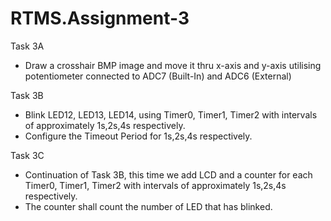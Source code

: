 # RTMS.Assignment-3


Task 3A
- Draw a crosshair BMP image and move it thru x-axis and y-axis utilising potentiometer connected to ADC7 (Built-In) and ADC6 (External)

Task 3B
- Blink LED12, LED13, LED14, using Timer0, Timer1, Timer2 with intervals of approximately 1s,2s,4s respectively.
- Configure the Timeout Period for 1s,2s,4s respectively.

Task 3C
- Continuation of Task 3B, this time we add LCD and a counter for each Timer0, Timer1, Timer2 with intervals of approximately 1s,2s,4s respectively.
- The counter shall count the number of LED that has blinked.
